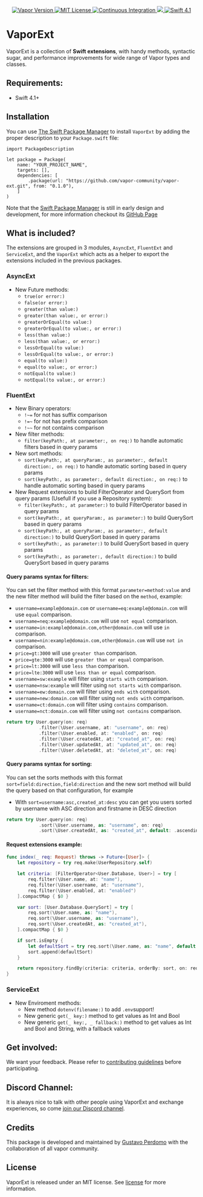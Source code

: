 <p align="center">
    <a href="https://vapor.codes">
        <img src="https://img.shields.io/badge/Vapor-3-brightgreen.svg" alt="Vapor Version">
    </a>
    <a href="license">
        <img src="http://img.shields.io/badge/license-MIT-brightgreen.svg" alt="MIT License">
    </a>
    <a href="https://circleci.com/gh/vapor-community/vapor-ext">
        <img src="https://circleci.com/gh/vapor-community/vapor-ext.svg?style=shield" alt="Continuous Integration">
    </a>
    <a href="https://codecov.io/gh/vapor-community/vapor-ext">
      <img src="https://codecov.io/gh/vapor-community/vapor-ext/branch/master/graph/badge.svg" />
    </a>
    <a href="https://swift.org">
        <img src="http://img.shields.io/badge/swift-4.1-brightgreen.svg" alt="Swift 4.1">
    </a>
</p>

# VaporExt

VaporExt is a collection of **Swift extensions**, with handy methods, syntactic sugar, and performance improvements for wide range of Vapor types and classes.

## Requirements:

- Swift 4.1+

## Installation

You can use <a href="https://swift.org/package-manager">The Swift Package Manager</a> to install <code>VaporExt</code> by adding the proper description to your <code>Package.swift</code> file:

<pre><code class="swift language-swift">import PackageDescription

let package = Package(
    name: "YOUR_PROJECT_NAME",
    targets: [],
    dependencies: [
        .package(url: "https://github.com/vapor-community/vapor-ext.git", from: "0.1.0"),
    ]
)
</code></pre>

<p>Note that the <a href="https://swift.org/package-manager">Swift Package Manager</a> is still in early design and development, for more information checkout its <a href="https://github.com/apple/swift-package-manager">GitHub Page</a></p>

## What is included?

The extensions are grouped in 3 modules, `AsyncExt`, `FluentExt` and `ServiceExt`, and the `VaporExt` which acts as a helper to export the extensions included in the previous packages.

### AsyncExt

- New Future methods:
  - `true(or error:)`
  - `false(or error:)`
  - `greater(than value:)`
  - `greater(than value:, or error:)`
  - `greaterOrEqual(to value:)`
  - `greaterOrEqual(to value:, or error:)`
  - `less(than value:)`
  - `less(than value:, or error:)`
  - `lessOrEqual(to value:)`
  - `lessOrEqual(to value:, or error:)`
  - `equal(to value:)`
  - `equal(to value:, or error:)`
  - `notEqual(to value:)`
  - `notEqual(to value:, or error:)`

### FluentExt

- New Binary operators:
  - `!~=` for not has suffix comparison
  - `!=~` for not has prefix comparison
  - `!~~` for not contains comparison
- New filter methods:
  - `filter(keyPath:, at parameter:, on req:)` to handle automatic filters based in query params
- New sort methods:
  - `sort(keyPath:, at queryParam:, as parameter:, default direction:, on req:)` to handle automatic sorting based in query params
  - `sort(keyPath:, as parameter:, default direction:, on req:)` to handle automatic sorting based in query params
- New Request extensions to build FilterOperator and QuerySort from query params (Usefull if you use a Repository system):
  - `filter(keyPath:, at parameter:)` to build FilterOperator based in query params
  - `sort(keyPath:, at queryParam:, as parameter:)` to build QuerySort based in query params
  - `sort(keyPath:, at queryParam:, as parameter:, default direction:)` to build QuerySort based in query params
  - `sort(keyPath:, as parameter:)` to build QuerySort based in query params
  - `sort(keyPath:, as parameter:, default direction:)` to build QuerySort based in query params

#### Query params syntax for filters:

You can set the filter method with this format `parameter=method:value` and the new filter method will build the filter based on the `method`, example:

- `username=example@domain.com` or `username=eq:example@domain.com` will use `equal` comparison.
- `username=neq:example@domain.com` will use `not equal` comparison.
- `username=in:example@domain.com,other@domain.com` will use `in` comparison.
- `username=nin:example@domain.com,other@domain.com` will use `not in` comparison.
- `price=gt:3000` will use `greater than` comparison.
- `price=gte:3000` will use `greater than or equal` comparison.
- `price=lt:3000` will use `less than` comparison.
- `price=lte:3000` will use `less than or equal` comparison.
- `username=sw:example` will filter using `starts with` comparison.
- `username=nsw:example` will filter using `not starts with` comparison.
- `username=ew:domain.com` will filter using `ends with` comparison.
- `username=new:domain.com` will filter using `not ends with` comparison.
- `username=ct:domain.com` will filter using `contains` comparison.
- `username=nct:domain.com` will filter using `not contains` comparison.

```swift
return try User.query(on: req)
            .filter(\User.username, at: "username", on: req)
            .filter(\User.enabled, at: "enabled", on: req)
            .filter(\User.createdAt, at: "created_at", on: req)
            .filter(\User.updatedAt, at: "updated_at", on: req)
            .filter(\User.deletedAt, at: "deleted_at", on: req)
```

#### Query params syntax for sorting:

You can set the sorts methods with this format `sort=field:direction,field:direction` and the new sort method will build the query based on that configuration, for example

- With `sort=username:asc,created_at:desc` you can get you users sorted by username with ASC direction and firstname in DESC direction

```swift
return try User.query(on: req)
            .sort(\User.username, as: "username", on: req)
            .sort(\User.createdAt, as: "created_at", default: .ascending, on: req) // if created_at is not present in the url, then the sort is applied using the default direction
```

#### Request extensions example:

```swift
func index(_ req: Request) throws -> Future<[User]> {
    let repository = try req.make(UserRepository.self)

    let criteria: [FilterOperator<User.Database, User>] = try [
        req.filter(\User.name, at: "name"),
        req.filter(\User.username, at: "username"),
        req.filter(\User.enabled, at: "enabled")
    ].compactMap { $0 }

    var sort: [User.Database.QuerySort] = try [
        req.sort(\User.name, as: "name"),
        req.sort(\User.username, as: "username"),
        req.sort(\User.createdAt, as: "created_at"),
    ].compactMap { $0 }

    if sort.isEmpty {
        let defaultSort = try req.sort(\User.name, as: "name", default: .ascending)
        sort.append(defaultSort)
    }

    return repository.findBy(criteria: criteria, orderBy: sort, on: req)
}
```

### ServiceExt

- New Enviroment methods:
  - New method `dotenv(filename:)` to add `.env`support!
  - New generic `get(_ key:)` method to get values as Int and Bool
  - New generic `get(_ key:, _ fallback:)` method to get values as Int and Bool and String, with a fallback values

## Get involved:

We want your feedback.
Please refer to [contributing guidelines](https://github.com/vapor-community/vapor-ext/tree/master/CONTRIBUTING.md) before participating.

## Discord Channel:

It is always nice to talk with other people using VaporExt and exchange experiences, so come [join our Discord channel](http://vapor.team).

## Credits

This package is developed and maintained by [Gustavo Perdomo](https://github.com/gperdomor) with the collaboration of all vapor community.

## License

VaporExt is released under an MIT license. See [license](license) for more information.
